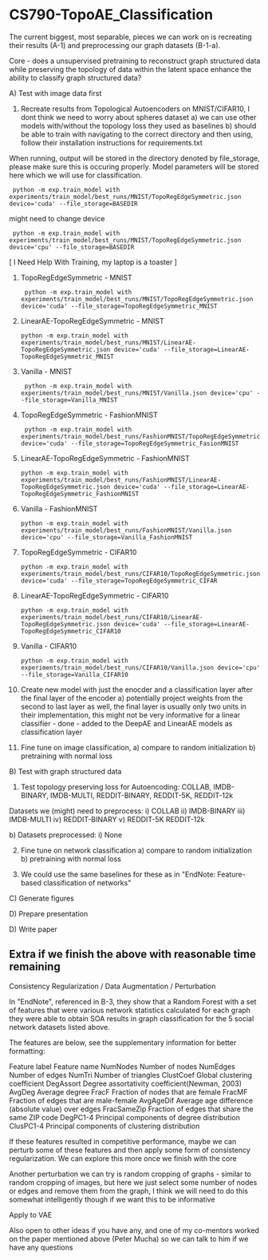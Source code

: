 # CS790-TopoAE_Classification

 The current biggest, most separable, pieces we can work on is recreating their results (A-1) and preprocessing
 our graph datasets (B-1-a). 

 Core - does a unsupervised pretraining to reconstruct graph structured data while preserving the topology of
 data within the latent space enhance the ability to classify graph structured data?

 A) Test with image data first

   1. Recreate results from Topological Autoencoders on MNIST/CIFAR10, I dont think we need to worry about spheres dataset
     a) we can use other models with/without the topology loss they used as baselines
     b) should be able to train with navigating to the correct directory and then using, follow their installation instructions for requirements.txt
     
   When running, output will be stored in the directory denoted by file_storage, please make sure this is occuring properly. Model parameters will be stored here which we will use for classification.

     python -m exp.train_model with experiments/train_model/best_runs/MNIST/TopoRegEdgeSymmetric.json device='cuda' --file_storage=BASEDIR
     
   might need to change device
   
     python -m exp.train_model with experiments/train_model/best_runs/MNIST/TopoRegEdgeSymmetric.json device='cpu' --file_storage=BASEDIR

  [ I Need Help With Training, my laptop is a toaster ]
  
 1. TopoRegEdgeSymmetric - MNIST
    
         python -m exp.train_model with experiments/train_model/best_runs/MNIST/TopoRegEdgeSymmetric.json device='cuda' --file_storage=TopoRegEdgeSymmetric_MNIST
 
 2.  LinearAE-TopoRegEdgeSymmetric - MNIST 
    
         python -m exp.train_model with experiments/train_model/best_runs/MNIST/LinearAE-TopoRegEdgeSymmetric.json device='cuda' --file_storage=LinearAE-TopoRegEdgeSymmetric_MNIST
 
 3. Vanilla - MNIST
    
         python -m exp.train_model with experiments/train_model/best_runs/MNIST/Vanilla.json device='cpu' --file_storage=Vanilla_MNIST

 4. TopoRegEdgeSymmetric - FashionMNIST
    
         python -m exp.train_model with experiments/train_model/best_runs/FashionMNIST/TopoRegEdgeSymmetric.json device='cuda' --file_storage=TopoRegEdgeSymmetric_FasionMNIST
 
 5. LinearAE-TopoRegEdgeSymmetric - FashionMNIST 
    
        python -m exp.train_model with experiments/train_model/best_runs/FashionMNIST/LinearAE-TopoRegEdgeSymmetric.json device='cuda' --file_storage=LinearAE-TopoRegEdgeSymmetric_FashionMNIST
 
 6. Vanilla - FashionMNIST
    
        python -m exp.train_model with experiments/train_model/best_runs/FashionMNIST/Vanilla.json device='cpu' --file_storage=Vanilla_FashionMNIST

 7.  TopoRegEdgeSymmetric - CIFAR10
    
         python -m exp.train_model with experiments/train_model/best_runs/CIFAR10/TopoRegEdgeSymmetric.json device='cuda' --file_storage=TopoRegEdgeSymmetric_CIFAR
 
 8.  LinearAE-TopoRegEdgeSymmetric - CIFAR10 
    
         python -m exp.train_model with experiments/train_model/best_runs/CIFAR10/LinearAE-TopoRegEdgeSymmetric.json device='cuda' --file_storage=LinearAE-TopoRegEdgeSymmetric_CIFAR10
 
9.  Vanilla - CIFAR10
    
        python -m exp.train_model with experiments/train_model/best_runs/CIFAR10/Vanilla.json device='cpu' --file_storage=Vanilla_CIFAR10
    
  
   2. Create new model with just the enocder and a classification layer after the final layer of the encoder
     a) potentially project weights from the second to last layer as well, the final layer is usually only 
        two units in their implementation, this might not be very informative for a linear classifier
     - done - added to the DeepAE and LinearAE models as classification layer 

   3. Fine tune on image classification, 
     a) compare to random initialization
     b) pretraining with normal loss

 B) Test with graph structured data

   1. Test topology preserving loss for Autoencoding:
     COLLAB, IMDB-BINARY, IMDB-MULTI, REDDIT-BINARY, REDDIT-5K, REDDIT-12k

   Datasets we (might) need to preprocess:
     i)    COLLAB 
     ii)   IMDB-BINARY
     iii)  IMDB-MULTI
     iv)   REDDIT-BINARY
     v)    REDDIT-5K REDDIT-12k

   b) Datasets preprocessed:
     i) None

   2. Fine tune on network classification
     a) compare to random initialization
     b) pretraining with normal loss

   3. We could use the same baselines for these as in "EndNote: Feature-based classification of networks"

  C) Generate figures

  D) Prepare presentation

  D) Write paper 





Extra if we finish the above with reasonable time remaining
---------------------------------------------------------------
 Consistency Regularization / Data Augmentation / Perturbation

   In "EndNote", referenced in B-3, they show that a Random Forest with a set of features that were various network statistics 
   calculated for each graph they were able to obtain SOA results in graph classification for the 5 social network datasets 
   listed above. 

   The features are below, see the supplementary information for better formatting:

   Feature label   Feature name
   NumNodes        Number of nodes
   NumEdges        Number of edges
   NumTri          Number of triangles
   ClustCoef       Global clustering coefficient
   DegAssort       Degree assortativity coefficient(Newman, 2003)
   AvgDeg          Average degree
   FracF           Fraction of nodes that are female
   FracMF          Fraction of edges that are male-female
   AvgAgeDif       Average age difference (absolute value) over edges
   FracSameZip     Fraction of edges that share the same ZIP code
   DegPC1-4        Principal components of degree distribution
   ClusPC1-4       Principal components of clustering distribution

   If these features resulted in competitive performance, maybe we can perturb some of these features and then apply some form 
   of consistency regularization. We can explore this more once we finish with the core

   Another perturbation we can try is random cropping of graphs - similar to random cropping of images, but here we just select
   some number of nodes or edges and remove them from the graph, I think we will need to do this somewhat intelligently though if we want
   this to be informative

 Apply to VAE

 Also open to other ideas if you have any, and one of my co-mentors worked on the paper mentioned above (Peter Mucha) so we 
 can talk to him if we have any questions 


